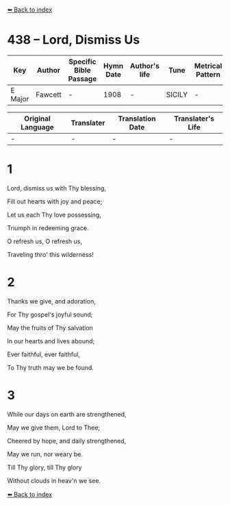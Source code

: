 [⬅️ Back to index](../README.md)

# 438 – Lord, Dismiss Us

Key | Author   | Specific Bible Passage     |Hymn Date |Author's life |Tune |Metrical Pattern   |Composer/Source
-- | --------- | ---------------------------|----------|--------------|-----|-------------------|-------------  
E Major |Fawcett |- |1908 |- |SICILY |- |-

Original Language | Translater | Translation Date   | Translater's Life  
----------------- | --------- | --------------------|-------------     
\- |- |- |-




# 1

Lord, dismiss us with Thy blessing,

Fill out hearts with joy and peace;

Let us each Thy love possessing,

Triumph in redeeming grace.

O refresh us, O refresh us,

Traveling thro' this wilderness!



# 2

Thanks we give, and adoration,

For Thy gospel's joyful sound;

May the fruits of Thy salvation

In our hearts and lives abound;

Ever faithful, ever faithful,

To Thy truth may we be found.



# 3

While our days on earth are strengthened,

May we give them, Lord to Thee;

Cheered by hope, and daily strengthened,

May we run, nor weary be.

Till Thy glory, till Thy glory

Without clouds in heav'n we see.



[⬅️ Back to index](../README.md)
